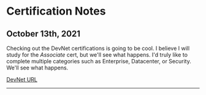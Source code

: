 # Certification Notes

## October 13th, 2021

Checking out the DevNet certifications is going to be cool. I believe I will study for the _Associate_ cert, but we'll see what happens. I'd truly like to complete multiple categories such as Enterprise, Datacenter, or Security. We'll see what happens.

[DevNet URL](https://www.cisco.com/c/en/us/training-events/training-certifications/certifications/devnet.html)




---
